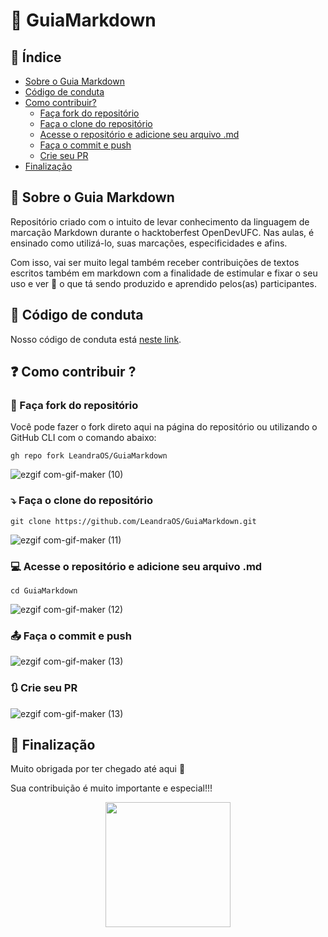 # :pencil: GuiaMarkdown

## :link: Índice

- [Sobre o Guia Markdown](#bookmark_tabs-sobre-o-guia-markdown)
- [Código de conduta](#scroll-código-de-conduta)
- [Como contribuir?](#question-como-contribuir?)
  - [Faça fork do repositório](#arrows_counter-clockwise-Faca-fork-do-repositorio) 
  - [Faça o clone do repositório ](#arrow_heading_down-Faca-o-clone-do-repositorio)
  - [Acesse o repositório e adicione seu arquivo .md](#computer-acesse-o-repositório-e-adicione-seu-arquivo-.md)
  - [Faça o commit e push](#outbox_tray-Faça-o-commit-e-push)
  - [Crie seu PR](#arrows_clockwise-Crie-seu-PR)
- [Finalização](#pushpin-finalizacao)

## :bookmark_tabs: Sobre o Guia Markdown
 
Repositório criado com o intuito de levar conhecimento da linguagem de marcação Markdown durante o hacktoberfest OpenDevUFC. Nas aulas, é ensinado como utilizá-lo, suas marcações, especificidades e afins. 

Com isso, vai ser muito legal também receber contribuições de textos escritos também em markdown com a finalidade de estimular e fixar o seu uso e ver 👀 o que tá sendo produzido e aprendido pelos(as) participantes.

## :scroll: Código de conduta

Nosso código de conduta está [neste link](https://github.com/LeandraOS/GuiaMarkdown/blob/main/CODE-OF-CONDUCT.md).

## :question: Como contribuir ?

### :arrows_counterclockwise: Faça fork do repositório

Você pode fazer o fork direto aqui na página do repositório ou utilizando o GitHub CLI com o comando abaixo:

```
gh repo fork LeandraOS/GuiaMarkdown
```
![ezgif com-gif-maker (10)](https://user-images.githubusercontent.com/50140771/133878483-c0d53cae-92d8-4249-963d-f1899c2a4684.gif)

### :arrow_heading_down: Faça o clone do repositório 

```
git clone https://github.com/LeandraOS/GuiaMarkdown.git
```

![ezgif com-gif-maker (11)](https://user-images.githubusercontent.com/50140771/133878514-b7306e0d-9d54-4b06-ba74-7b8f2a1d99fd.gif)


### :computer: Acesse o repositório e adicione seu arquivo .md

```
cd GuiaMarkdown
```
![ezgif com-gif-maker (12)](https://user-images.githubusercontent.com/50140771/133878558-9e486c6b-b896-4f7a-ae31-0df93d5408d3.gif)

### :outbox_tray: Faça o commit e push

![ezgif com-gif-maker (13)](https://user-images.githubusercontent.com/50140771/133878578-ea1b38a6-06ef-4a15-bcea-f2bac291a18a.gif)


### :arrows_clockwise: Crie seu PR 

![ezgif com-gif-maker (13)](https://user-images.githubusercontent.com/50140771/133878578-ea1b38a6-06ef-4a15-bcea-f2bac291a18a.gif)




## 📌 Finalização

Muito obrigada por ter chegado até aqui 💙

Sua contribuição é muito importante e especial!!! 
<div align=center>
 <img width=200 src='https://media.giphy.com/media/8UH02id9Lf78yP9ZmT/giphy.gif?cid=ecf05e47xxhvjlwyb7rgxp0pdlcpxge163prqpqmdze2lsh2&rid=giphy.gif&ct=g'/>
</div>


